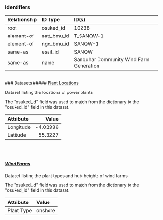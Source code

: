 ### Identifiers

| Relationship   | ID Type     | ID(s)                                   |
|:---------------|:------------|:----------------------------------------|
| root           | osuked_id   | 10238                                   |
| element-of     | sett_bmu_id | T_SANQW-1                               |
| element-of     | ngc_bmu_id  | SANQW-1                                 |
| same-as        | esail_id    | SANQW                                   |
| same-as        | name        | Sanquhar Community Wind Farm Generation |

<br>
### Datasets
##### <a href="https://raw.githubusercontent.com/OSUKED/Dictionary-Datasets/main/datasets/plant-locations/datapackage.json">Plant Locations</a>

Dataset listing the locations of power plants

The "osuked_id" field was used to match from the dictionary to the "osuked_id" field in this dataset.

| Attribute   |    Value |
|:------------|---------:|
| Longitude   | -4.02336 |
| Latitude    | 55.3227  |

<br><br>
##### <a href="https://raw.githubusercontent.com/OSUKED/Dictionary-Datasets/main/datasets/wind-farms/datapackage.json">Wind Farms</a>

Dataset listing the plant types and hub-heights of wind farms

The "osuked_id" field was used to match from the dictionary to the "osuked_id" field in this dataset.

| Attribute   | Value   |
|:------------|:--------|
| Plant Type  | onshore |
